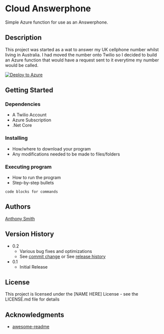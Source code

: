 # Cloud Answerphone

Simple Azure function for use as an Answerphone.

## Description

This project was started as a wat to answer my UK cellphone number whilst living in Australia. I had moved the
number onto Twilio so I decided to build an Azure function that would have a request sent to it everytime my number would be called.

[![Deploy to Azure](https://aka.ms/deploytoazurebutton)](https://portal.azure.com/#create/Microsoft.Template/uri/https%3A%2F%2Fraw.githubusercontent.com%2Fantland01%2FCloudAnswerPhone%2Fmaster%2Fazuredeploy.json)



## Getting Started

### Dependencies

* A Twilio Account
* Azure Subscription
* .Net Core

### Installing

* How/where to download your program
* Any modifications needed to be made to files/folders

### Executing program

* How to run the program
* Step-by-step bullets
```
code blocks for commands
```

## Authors

[Anthony Smith](https://www.linkedin.com/in/antland/)

## Version History

* 0.2
    * Various bug fixes and optimizations
    * See [commit change]() or See [release history]()
* 0.1
    * Initial Release

## License

This project is licensed under the [NAME HERE] License - see the LICENSE.md file for details

## Acknowledgments

* [awesome-readme](https://github.com/matiassingers/awesome-readme)
